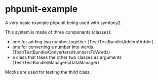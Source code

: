 phpunit-example
===============

A very basic example phpunit being used with symfony2.

This system is made of three componants (classes):

 - one for adding two number together (Test\TestBundle\Adders\Adder)
 - one for converting a number into words (Test\TestBundle\Converters\NumbersToWords)
 - a class that takes the other two classes as arguments (Test\TestBundle\Managers\DataManager)

Mocks are used for testing the third class.
